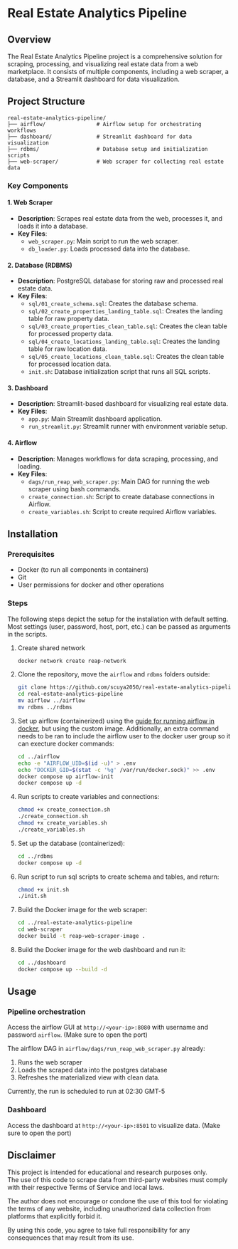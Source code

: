# Real Estate Analytics Pipeline

## Overview
The Real Estate Analytics Pipeline project is a comprehensive solution for scraping, processing, and visualizing real estate data from a web marketplace. It consists of multiple components, including a web scraper, a database, and a Streamlit dashboard for data visualization.

## Project Structure

```
real-estate-analytics-pipeline/
├── airflow/                # Airflow setup for orchestrating workflows
├── dashboard/              # Streamlit dashboard for data visualization
├── rdbms/                  # Database setup and initialization scripts
├── web-scraper/            # Web scraper for collecting real estate data
```

### Key Components

#### 1. Web Scraper
- **Description**: Scrapes real estate data from the web, processes it, and loads it into a database.
- **Key Files**:
  - `web_scraper.py`: Main script to run the web scraper.
  - `db_loader.py`: Loads processed data into the database.

#### 2. Database (RDBMS)
- **Description**: PostgreSQL database for storing raw and processed real estate data.
- **Key Files**:
  - `sql/01_create_schema.sql`: Creates the database schema.
  - `sql/02_create_properties_landing_table.sql`: Creates the landing table for raw property data.
  - `sql/03_create_properties_clean_table.sql`: Creates the clean table for processed property data.
  - `sql/04_create_locations_landing_table.sql`: Creates the landing table for raw location data.
  - `sql/05_create_locations_clean_table.sql`: Creates the clean table for processed location data.
  - `init.sh`: Database initialization script that runs all SQL scripts.

#### 3. Dashboard
- **Description**: Streamlit-based dashboard for visualizing real estate data.
- **Key Files**:
  - `app.py`: Main Streamlit dashboard application.
  - `run_streamlit.py`: Streamlit runner with environment variable setup.

#### 4. Airflow
- **Description**: Manages workflows for data scraping, processing, and loading.
- **Key Files**:
  - `dags/run_reap_web_scraper.py`: Main DAG for running the web scraper using bash commands.
  - `create_connection.sh`: Script to create database connections in Airflow.
  - `create_variables.sh`: Script to create required Airflow variables.

## Installation

### Prerequisites
- Docker (to run all components in containers)
- Git
- User permissions for docker and other operations

### Steps

The following steps depict the setup for the installation with default setting. Most settings (user, password, host, port, etc.) can be passed as arguments in the scripts.
1. Create shared network
   ```bash
   docker network create reap-network
   ```
2. Clone the repository, move the `airflow` and `rdbms` folders outside:
   ```bash
   git clone https://github.com/scuya2050/real-estate-analytics-pipeline
   cd real-estate-analytics-pipeline
   mv airflow ../airflow
   mv rdbms ../rdbms
   ```
3. Set up airflow (containerized) using the [guide for running airflow in docker](https://airflow.apache.org/docs/apache-airflow/stable/howto/docker-compose/index.html), but using the custom image. Additionally, an extra command needs to be ran to include the airflow user to the docker user group so it can execture docker commands:
   ```bash
   cd ../airflow
   echo -e "AIRFLOW_UID=$(id -u)" > .env
   echo "DOCKER_GID=$(stat -c '%g' /var/run/docker.sock)" >> .env
   docker compose up airflow-init
   docker compose up -d
   ```
4. Run scripts to create variables and connections:
   ```bash
   chmod +x create_connection.sh
   ./create_connection.sh
   chmod +x create_variables.sh
   ./create_variables.sh
   ```
5. Set up the database (containerized):
   ```bash
   cd ../rdbms
   docker compose up -d
6. Run script to run sql scripts to create schema and tables, and return:
   ```bash
   chmod +x init.sh
   ./init.sh
   ```
7. Build the Docker image for the web scraper:
   ```bash
   cd ../real-estate-analytics-pipeline
   cd web-scraper
   docker build -t reap-web-scraper-image .
   ```
8. Build the Docker image for the web dashboard and run it:
   ```bash
   cd ../dashboard
   docker compose up --build -d
   ```

## Usage
### Pipeline orchestration
Access the airflow GUI at `http://<your-ip>:8080` with username and password `airflow`. (Make sure to open the port)

The airfllow DAG in `airflow/dags/run_reap_web_scraper.py` already:
1. Runs the web scraper
2. Loads the scraped data into the postgres database
3. Refreshes the materialized view with clean data.

Currently, the run is scheduled to run at 02:30 GMT-5

### Dashboard
Access the dashboard at `http://<your-ip>:8501` to visualize data. (Make sure to open the port)

## Disclaimer

This project is intended for educational and research purposes only.  
The use of this code to scrape data from third-party websites must comply with their respective Terms of Service and local laws.  

The author does not encourage or condone the use of this tool for violating the terms of any website, including unauthorized data collection from platforms that explicitly forbid it.

By using this code, you agree to take full responsibility for any consequences that may result from its use.